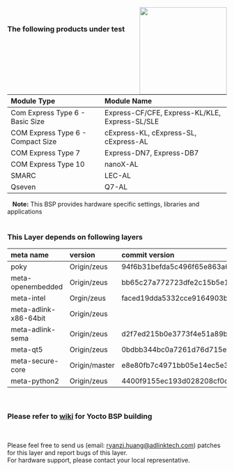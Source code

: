 <img src="https://www.linaro.org/assets/images/projects/yocto-project.png" width="200" align="right">

<br>

### The following products under test
 

|      **Module Type**                  |       **Module Name**                    |
|:---|:--- |
|Com Express Type 6 - Basic Size | Express-CF/CFE, Express-KL/KLE, Express-SL/SLE      |
| COM Express Type 6 - Compact Size | cExpress-KL, cExpress-SL, cExpress-AL |
| COM Express Type 7               | Express-DN7, Express-DB7 |
| COM Express Type 10            | nanoX-AL   |
| SMARC                            | LEC-AL |
| Qseven                           | Q7-AL |

&nbsp;&nbsp; **Note:** This BSP provides hardware specific settings, libraries and applications
<br>
<br>

### This Layer depends on following layers


|     **meta name**        |             **version**                    |  **commit version**  |
|:---|:--- |:--- |
|  poky   |  Origin/zeus  | 94f6b31befda5c496f65e863a6f8152b42d7ebf0 |
|meta-openembedded|Origin/zeus|bb65c27a772723dfe2c15b5e1b27bcc1a1ed884c|
|meta-intel| Orgin/zeus |faced19dda5332cce9164903b250db5aa9b86259|
|meta-adlink-x86-64bit| Origin/zeus   | |
|meta-adlink-sema| Origin/zeus | d2f7ed215b0e3773f4e51a89b64a5f2233a65f32 |
|meta-qt5| Origin/zeus |0bdbb344bc0a7261d76d715e570ddc2ecfefae58|
|meta-secure-core| Origin/master |e8e80fb7c4971bb05e14ec5e329c1435ba485b2b|
|meta-python2| Origin/zeus |4400f9155ec193d028208cf0c66aeed2ba2b00ab|

<br> 

### Please refer to [wiki](https://github.com/ADLINK/meta-adlink-x86-64bit/wiki) for Yocto BSP building
 

<br>



Please feel free to send us (email: ryanzj.huang@adlinktech.com) patches for this layer and report bugs of this layer. 
<br>For hardware support, please contact your local representative.
